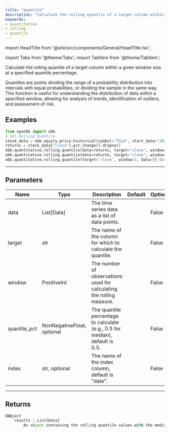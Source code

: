 ```yaml
---
title: "quantile"
description: "Calculate the rolling quantile of a target column within a given window size at a specified quantile percentage"
keywords:
- quantitative
- rolling
- quantile
---
```


import HeadTitle from '@site/src/components/General/HeadTitle.tsx';

<HeadTitle title="quantitative/rolling/quantile - Reference | OpenBB Platform Docs" />

<!-- markdownlint-disable MD012 MD031 MD033 -->

import Tabs from '@theme/Tabs';
import TabItem from '@theme/TabItem';

Calculate the rolling quantile of a target column within a given window size at a specified quantile percentage.

 Quantiles are points dividing the range of a probability distribution into intervals with equal probabilities,
 or dividing the sample in the same way. This function is useful for understanding the distribution of data
 within a specified window, allowing for analysis of trends, identification of outliers, and assessment of risk.


Examples
--------

```python
from openbb import obb
# Get Rolling Quantile.
stock_data = obb.equity.price.historical(symbol="TSLA", start_date="2023-01-01", provider="fmp").to_df()
returns = stock_data["close"].pct_change().dropna()
obb.quantitative.rolling.quantile(data=returns, target="close", window=252, quantile_pct=0.25)
obb.quantitative.rolling.quantile(data=returns, target="close", window=252, quantile_pct=0.75)
obb.quantitative.rolling.quantile(target='close', window=2, data=[{'date': '2023-01-02', 'close': 0.05}, {'date': '2023-01-03', 'close': 0.08}, {'date': '2023-01-04', 'close': 0.07}, {'date': '2023-01-05', 'close': 0.06}, {'date': '2023-01-06', 'close': 0.06}])
```

---

## Parameters

<Tabs>

<TabItem value='standard' label='standard'>

| Name | Type | Description | Default | Optional |
| ---- | ---- | ----------- | ------- | -------- |
| data | List[Data] | The time series data as a list of data points. |  | False |
| target | str | The name of the column for which to calculate the quantile. |  | False |
| window | PositiveInt | The number of observations used for calculating the rolling measure. |  | False |
| quantile_pct | NonNegativeFloat, optional | The quantile percentage to calculate (e.g., 0.5 for median), default is 0.5. |  | False |
| index | str, optional | The name of the index column, default is "date". |  | False |
</TabItem>

</Tabs>

---

## Returns

```python wordwrap
OBBject
    results : List[Data]
        An object containing the rolling quantile values with the median.
```

